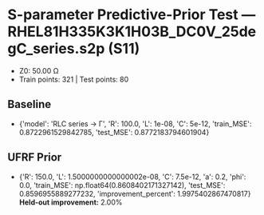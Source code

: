 # S-parameter Predictive-Prior Test — RHEL81H335K3K1H03B_DC0V_25degC_series.s2p (S11)
- Z0: 50.00 Ω
- Train points: 321  |  Test points: 80

## Baseline
- {'model': 'RLC series -> Γ', 'R': 100.0, 'L': 1e-08, 'C': 5e-12, 'train_MSE': 0.8722961529842785, 'test_MSE': 0.8772183794601904}

## UFRF Prior
- {'R': 150.0, 'L': 1.5000000000000002e-08, 'C': 7.5e-12, 'a': 0.2, 'phi': 0.0, 'train_MSE': np.float64(0.8608402171327142), 'test_MSE': 0.8596955889277232, 'improvement_percent': 1.9975402867470817}
**Held-out improvement:** 2.00%